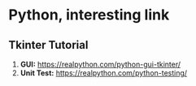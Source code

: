 # Python, interesting link

## Tkinter Tutorial

1. **GUI:** https://realpython.com/python-gui-tkinter/
2. **Unit Test:** https://realpython.com/python-testing/
